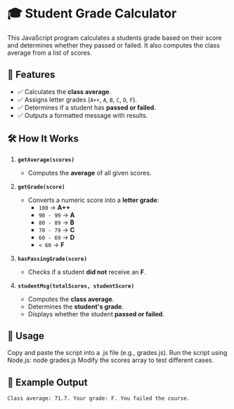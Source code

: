 # 🎓 Student Grade Calculator

This JavaScript program calculates a students grade based on their score and determines whether they passed or failed. It also computes the class average from a list of scores.

## 🚀 Features
- ✅ Calculates the **class average**.
- ✅ Assigns letter grades (`A++`, `A`, `B`, `C`, `D`, `F`).
- ✅ Determines if a student has **passed or failed**.
- ✅ Outputs a formatted message with results.

## 🛠️ How It Works
1. **`getAverage(scores)`**  
   - Computes the **average** of all given scores.  

2. **`getGrade(score)`**  
   - Converts a numeric score into a **letter grade**:
     - `100` → **A++**
     - `90 - 99` → **A**
     - `80 - 89` → **B**
     - `70 - 79` → **C**
     - `60 - 69` → **D**
     - `< 60` → **F**

3. **`hasPassingGrade(score)`**  
   - Checks if a student **did not** receive an **F**.

4. **`studentMsg(totalScores, studentScore)`**  
   - Computes the **class average**.
   - Determines the **student's grade**.
   - Displays whether the student **passed or failed**.

## 🔧 Usage
Copy and paste the script into a .js file (e.g., grades.js).
Run the script using Node.js:
node grades.js
Modify the scores array to test different cases.

## 📌 Example Output
```bash
Class average: 71.7. Your grade: F. You failed the course.
